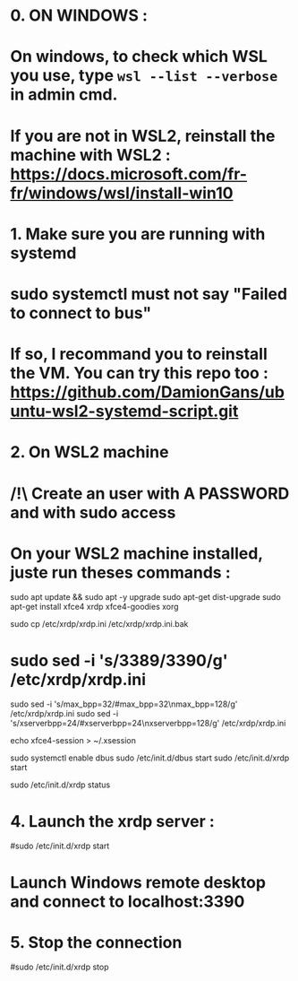 # 0. ON WINDOWS :
# On windows, to check which WSL you use, type ` wsl --list --verbose ` in admin cmd.
# If you are not in WSL2, reinstall the machine with WSL2 : https://docs.microsoft.com/fr-fr/windows/wsl/install-win10

# 1. Make sure you are running with systemd
# sudo systemctl must not say "Failed to connect to bus"
# If so, I recommand you to reinstall the VM. You can try this repo too : https://github.com/DamionGans/ubuntu-wsl2-systemd-script.git

# 2. On WSL2 machine
# /!\ Create an user with A PASSWORD and with sudo access
# On your WSL2 machine installed, juste run theses commands :

sudo apt update && sudo apt -y upgrade
sudo apt-get dist-upgrade
sudo apt-get install xfce4 xrdp xfce4-goodies xorg

sudo cp /etc/xrdp/xrdp.ini /etc/xrdp/xrdp.ini.bak
# sudo sed -i 's/3389/3390/g' /etc/xrdp/xrdp.ini
sudo sed -i 's/max_bpp=32/#max_bpp=32\nmax_bpp=128/g' /etc/xrdp/xrdp.ini
sudo sed -i 's/xserverbpp=24/#xserverbpp=24\nxserverbpp=128/g' /etc/xrdp/xrdp.ini

echo xfce4-session > ~/.xsession

sudo systemctl enable dbus
sudo /etc/init.d/dbus start
sudo /etc/init.d/xrdp start

sudo /etc/init.d/xrdp status


# 4. Launch the xrdp server :
#sudo /etc/init.d/xrdp start

# Launch Windows remote desktop and connect to localhost:3390

# 5. Stop the connection
#sudo /etc/init.d/xrdp stop